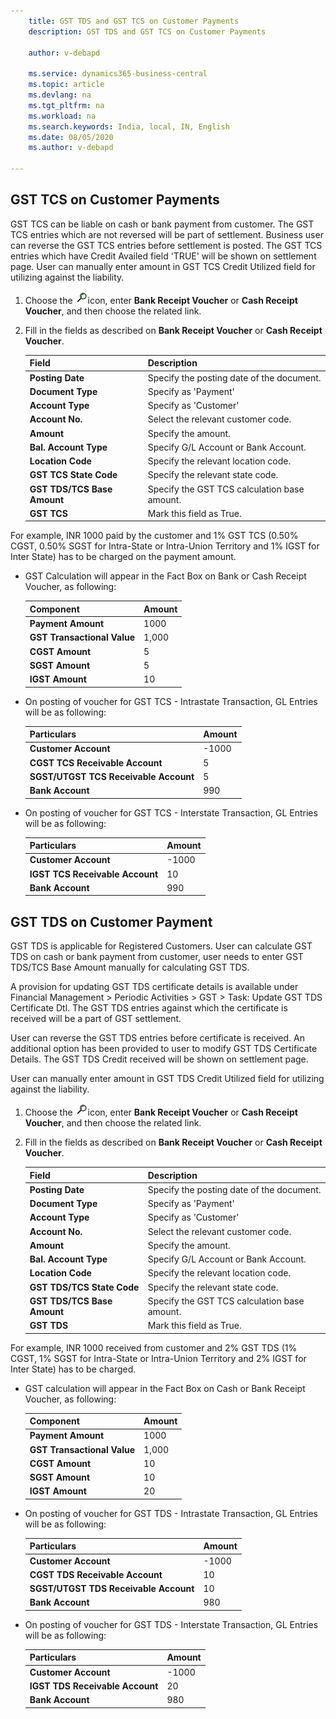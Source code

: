 ```yaml
---
    title: GST TDS and GST TCS on Customer Payments
    description: GST TDS and GST TCS on Customer Payments

    author: v-debapd

    ms.service: dynamics365-business-central
    ms.topic: article
    ms.devlang: na
    ms.tgt_pltfrm: na
    ms.workload: na
    ms.search.keywords: India, local, IN, English
    ms.date: 08/05/2020
    ms.author: v-debapd

---
```

## GST TCS on Customer Payments

GST TCS can be liable on cash or bank payment from customer. The GST TCS entries which are not reversed will be part of settlement. Business user can reverse the GST TCS entries before settlement is posted. The GST TCS entries which have Credit Availed field 'TRUE' will be shown on settlement page. User can manually enter amount in GST TCS Credit Utilized field for utilizing against the liability.
 
1. Choose the ![img](image/search.jpg)icon, enter **Bank Receipt Voucher** or **Cash Receipt Voucher**, and then choose the related link.
2. Fill in the fields as described on **Bank Receipt Voucher** or **Cash Receipt Voucher**.
    
    |Field|Description| 
    |---------------------------------|  ---------------------------------------| 
    |**Posting Date**|Specify the posting date of the document.|
    |**Document Type**|Specify as 'Payment'|
    |**Account Type**|Specify as 'Customer'|
    |**Account No.**|Select the relevant customer code.|
    |**Amount**|Specify the amount.|
    |**Bal. Account Type**|Specify G/L Account or Bank Account.|
    |**Location Code**|Specify the relevant location code.|
    |**GST TCS State Code**|Specify the relevant state code.|
    |**GST TDS/TCS Base Amount**|Specify the GST TCS calculation base amount.|
    |**GST TCS**|Mark this field as True.|

For example, INR 1000 paid by the customer and 1% GST TCS (0.50% CGST, 0.50% SGST for Intra-State or Intra-Union Territory and 1% IGST for Inter State) has to be charged on the payment amount.

- GST Calculation will appear in the Fact Box on Bank or Cash Receipt Voucher, as following:
    
    |Component|Amount|
    |----------------------------------|---------------------------------------|  
    |**Payment Amount**|1000|
    |**GST Transactional Value**|1,000|
    |**CGST Amount**|5|
    |**SGST Amount**|5|
    |**IGST Amount**|10|
    
- On posting of voucher for GST TCS - Intrastate Transaction, GL Entries will be as following:

    |Particulars|Amount|
    |----------------------------------|---------------------------------------|  
    |**Customer Account**|-1000|  
    |**CGST TCS Receivable Account**|5|  
    |**SGST/UTGST TCS Receivable Account**|5| 
    |**Bank Account**|990| 
    
- On posting of voucher for GST TCS - Interstate Transaction, GL Entries will be as following:

    |Particulars|Amount|
    |----------------------------------|---------------------------------------|  
    |**Customer Account**|-1000|  
    |**IGST TCS Receivable Account**|10|  
    |**Bank Account**|990| 

## GST TDS on Customer Payment

GST TDS is applicable for Registered Customers. User can calculate GST TDS on cash or bank payment from customer, user needs to enter GST TDS/TCS Base Amount manually for calculating GST TDS. 

A provision for updating GST TDS certificate details is available under Financial Management > Periodic Activities > GST > Task: Update GST TDS Certificate Dtl. The GST TDS entries against which the certificate is received will be a part of GST settlement.

User can reverse the GST TDS entries before certificate is received. An additional option has been provided to user to modify GST TDS Certificate Details. The GST TDS Credit received will be shown on settlement page. 

User can manually enter amount in GST TDS Credit Utilized field for utilizing against the liability.
 
1. Choose the ![img](image/search.jpg)icon, enter **Bank Receipt Voucher** or **Cash Receipt Voucher**, and then choose the related link.
2. Fill in the fields as described on **Bank Receipt Voucher** or **Cash Receipt Voucher**.
    
    |Field|Description| 
    |---------------------------------|  ---------------------------------------| 
    |**Posting Date**|Specify the posting date of the document.|
    |**Document Type**|Specify as 'Payment'|
    |**Account Type**|Specify as 'Customer'|
    |**Account No.**|Select the relevant customer code.|
    |**Amount**|Specify the amount.|
    |**Bal. Account Type**|Specify G/L Account or Bank Account.|
    |**Location Code**|Specify the relevant location code.|
    |**GST TDS/TCS State Code**|Specify the relevant state code.|
    |**GST TDS/TCS Base Amount**|Specify the GST TCS calculation base amount.|
    |**GST TDS**|Mark this field as True.|

For example, INR 1000 received from customer and 2% GST TDS (1% CGST, 1% SGST for Intra-State or Intra-Union Territory and 2% IGST for Inter State) has to be charged.

- GST calculation will appear in the Fact Box on Cash or Bank Receipt Voucher, as following:
    
    |Component|Amount|
    |----------------------------------|---------------------------------------|  
    |**Payment Amount**|1000|
    |**GST Transactional Value**|1,000|
    |**CGST Amount**|10|
    |**SGST Amount**|10|
    |**IGST Amount**|20|
    
- On posting of voucher for GST TDS - Intrastate Transaction, GL Entries will be as following:

    |Particulars|Amount|
    |----------------------------------|---------------------------------------|  
    |**Customer Account**|-1000|  
    |**CGST TDS Receivable Account**|10|  
    |**SGST/UTGST TDS Receivable Account**|10| 
    |**Bank Account**|980| 
    
- On posting of voucher for GST TDS - Interstate Transaction, GL Entries will be as following:

    |Particulars|Amount|
    |----------------------------------|---------------------------------------|  
    |**Customer Account**|-1000|  
    |**IGST TDS Receivable Account**|20|  
    |**Bank Account**|980| 
